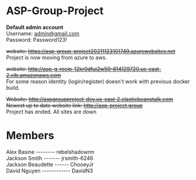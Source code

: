 # ASP-Group-Project  
**Default admin account**  
Username: admin@gmail.com  
Password: Password123!

~~website: https://asp-group-project20211123101749.azurewebsites.net~~  
Project is now moving from azure to aws.  
  
~~website: http://asp-g-recip-12kr0dfui2w59-814129720.us-east-2.elb.amazonaws.com~~  
For some reason identity (login/register) doesn't work with previous docker build.
  
~~Website: http://aspgroupproject-dev.us-east-2.elasticbeanstalk.com~~    
~~Newest up to date website link: http://asp-project.group~~  
Project has ended. All sites are down
# Members  
Alex Basine -------- rebelshadowrm  
Jackson Smith ------- jrsmith-6246  
Jackson Beaudette ------  ChooeyJr  
David Nguyen ------------ DavidN3  


